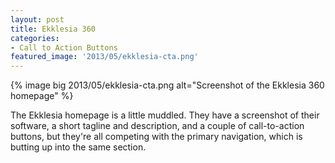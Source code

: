 ```yaml
---
layout: post
title: Ekklesia 360
categories:
- Call to Action Buttons
featured_image: '2013/05/ekklesia-cta.png'
---
```

{% image big 2013/05/ekklesia-cta.png alt="Screenshot of the Ekklesia 360 homepage" %}

The Ekklesia homepage is a little muddled. They have a screenshot of their software, a short tagline and description, and a couple of call-to-action buttons, but they're all competing with the primary navigation, which is butting up into the same section.
